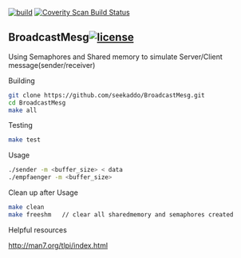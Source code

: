 [![build](https://img.shields.io/travis/seekaddo/BroadcastMesg.svg)](https://travis-ci.org/seekaddo/BroadcastMesg)
<a href="https://scan.coverity.com/projects/seekaddo-broadcastmesg">
  <img alt="Coverity Scan Build Status"
       src="https://img.shields.io/coverity/scan/14413.svg"/>
</a>

## BroadcastMesg[![license](https://img.shields.io/github/license/mashape/apistatus.svg)](https://github.com/seekaddo/BroadcastMesg/blob/master/LICENSE)
Using Semaphores and Shared memory to simulate Server/Client message(sender/receiver)




Building

```bash
git clone https://github.com/seekaddo/BroadcastMesg.git
cd BroadcastMesg
make all

```

Testing

```bash
make test

```


Usage

```bash
./sender -m <buffer_size> < data
./empfaenger -m <buffer_size>

```


Clean up after Usage

```bash
make clean
make freeshm   // clear all sharedmemory and semaphores created
```


Helpful resources

http://man7.org/tlpi/index.html



